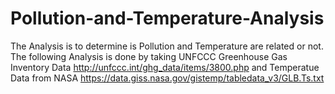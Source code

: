 # Pollution-and-Temperature-Analysis
The Analysis is to determine is Pollution and Temperature are related or not.
The following Analysis is done by taking UNFCCC Greenhouse Gas Inventory Data http://unfccc.int/ghg_data/items/3800.php
and Temperatue Data from NASA https://data.giss.nasa.gov/gistemp/tabledata_v3/GLB.Ts.txt 
